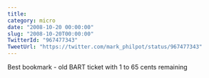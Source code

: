 ```yaml
---
title: 
category: micro
date: "2008-10-20 00:00:00"
slug: "2008-10-20T00:00:00"
TwitterId: "967477343"
TweetUrl: "https://twitter.com/mark_philpot/status/967477343"
---
```


Best bookmark - old BART ticket with 1 to 65 cents remaining
